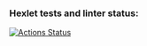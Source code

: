 ### Hexlet tests and linter status:
[![Actions Status](https://github.com/DiscoLord/rails-project-64/actions/workflows/hexlet-check.yml/badge.svg)](https://github.com/DiscoLord/rails-project-64/actions)